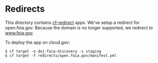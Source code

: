 # Redirects

This directory contains [cf-redirect](https://github.com/18F/cf-redirect) apps. We've setup a redirect for open.foia.gov.
Because the domain is no longer supported, we redirect to www.foia.gov.

To deploy the app on cloud.gov:

    $ cf target -o doj-foia-discovery -s staging
    $ cf target -f redirects/open.foia.gov/manifest.yml
